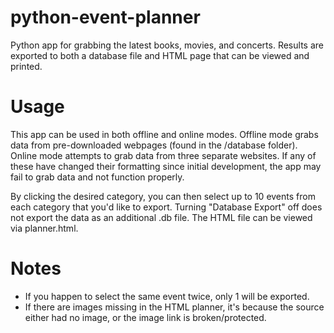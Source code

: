 # python-event-planner
Python app for grabbing the latest books, movies, and concerts. Results are exported to both a database file and HTML page that can be viewed and printed.

# Usage
This app can be used in both offline and online modes. Offline mode grabs data from pre-downloaded webpages (found in the /database folder). Online mode attempts to grab data from three separate websites. If any of these have changed their formatting since initial development, the app may fail to grab data and not function properly.

By clicking the desired category, you can then select up to 10 events from each category that you'd like to export. Turning "Database Export" off does not export the data as an additional .db file. The HTML file can be viewed via planner.html.

# Notes
- If you happen to select the same event twice, only 1 will be exported.
- If there are images missing in the HTML planner, it's because the source either had no image, or the image link is broken/protected.
